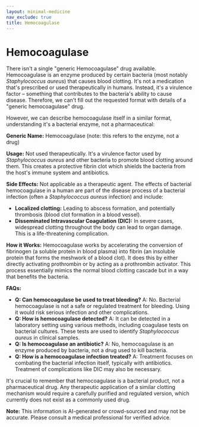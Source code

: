 ```yaml
---
layout: minimal-medicine
nav_exclude: true
title: Hemocoagulase
---
```


# Hemocoagulase

There isn't a single "generic Hemocoagulase" drug available.  Hemocoagulase is an enzyme produced by certain bacteria (most notably *Staphylococcus aureus*) that causes blood clotting.  It's not a medication that's prescribed or used therapeutically in humans.  Instead, it's a virulence factor – something that contributes to the bacteria's ability to cause disease.  Therefore, we can't fill out the requested format with details of a "generic hemocoagulase" drug.

However, we can describe hemocoagulase itself in a similar format, understanding it's a bacterial enzyme, not a pharmaceutical:

**Generic Name:** Hemocoagulase (note: this refers to the enzyme, not a drug)

**Usage:**  Not used therapeutically.  It's a virulence factor used by *Staphylococcus aureus* and other bacteria to promote blood clotting around them. This creates a protective fibrin clot which shields the bacteria from the host's immune system and antibiotics.

**Side Effects:** Not applicable as a therapeutic agent. The effects of bacterial hemocoagulase in a human are part of the disease process of a bacterial infection (often a *Staphylococcus aureus* infection) and include:

* **Localized clotting:** Leading to abscess formation, and potentially thrombosis (blood clot formation in a blood vessel).
* **Disseminated Intravascular Coagulation (DIC):** In severe cases, widespread clotting throughout the body can lead to organ damage. This is a life-threatening complication.

**How it Works:** Hemocoagulase works by accelerating the conversion of fibrinogen (a soluble protein in blood plasma) into fibrin (an insoluble protein that forms the meshwork of a blood clot). It does this by either directly activating prothrombin or by acting as a prothrombin activator.  This process essentially mimics the normal blood clotting cascade but in a way that benefits the bacteria.

**FAQs:**

* **Q: Can hemocoagulase be used to treat bleeding?** A: No.  Bacterial hemocoagulase is not a safe or regulated treatment for bleeding. Using it would risk serious infection and other complications.
* **Q: How is hemocoagulase detected?** A: It can be detected in a laboratory setting using various methods, including coagulase tests on bacterial cultures.  These tests are used to identify *Staphylococcus aureus* in clinical samples.
* **Q: Is hemocoagulase an antibiotic?** A: No, hemocoagulase is an enzyme produced by bacteria, not a drug used to kill bacteria.
* **Q: How is a hemocoagulase infection treated?** A: Treatment focuses on combating the bacterial infection itself, typically with antibiotics.  Treatment of complications like DIC may also be necessary.


It's crucial to remember that hemocoagulase is a bacterial product, not a pharmaceutical drug.  Any therapeutic application of a similar clotting mechanism would require a carefully purified and regulated version, which currently does not exist as a commonly used drug.


**Note:** This information is AI-generated or crowd-sourced and may not be accurate. Please consult a medical professional for verified advice.